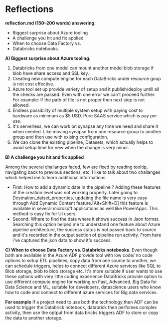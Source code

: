 # Reflections

**reflection.md (150–200 words) answering:**
* Biggest surprise about Azure tooling
* A challenge you hit and fix applied
* When to choose Data Factory vs. 
* Databricks notebooks.

**A) Biggest surprise about Azure tooling.**
1) Databricks from one model can mount another model blob storage if blob have share access and SSL key.
2) Creating new compute engine for each DataBricks under resource goup is not cost effective.
3) Azure tool set up provide variety of setup and it publish/deploy untill all the checks are passed. Even with one error we can't proceed further.
   For example: If the path of file is not proper then next step is not allowed.
5) Endless possibility of multiple system setup with paying cost to hardware as minimum as $5 USD. Pure SAAS service which is pay per use.
6) It's serverless, we can work on synapse any time we need and share it when needed. Like moving synapse from one resource group to another group and then use with exising configuration.
7) We can clone the existing pipeline, Datasets, which actually helps to avoid setup time for new when the change is very minor.

**B) A challenge you hit and fix applied**

Among the several challanges faced, few are fixed by reading tooltip, navigating back to previous sections, etc, I like to talk about two challanges which helped me to learn additional informations.
   - First: How to add a dynamic date in the pipeline ? Adding these features at the creation level was not working properly. Later going to Destnation_datset_properties, updating the file name is very easy through Add Dynamic Content feature.[Alt+Shift+D] this feature is available in several microsoft applications as well like PowerApps. This method is easy fix for UI users.
   - Second: Where to find the data where it shows success in Json format. Searching this option helped me to understand one feature about Azure pipeline architecture, the success status is not passed back to source and it's recorded in the output section of pipeline run activity. From here i've captured the json data to show it's success.


**C) When to choose Data Factory vs. Databricks notebooks.**
Even though both are available in the Azure ADF provide tool with low code/ no code options to setup ETL pipelines, copy data from one source to another, we can schedule triggers, helps to connect different Azure services like SQL to Blob storage, blob to blob storage etc. It's more suitable if user wants to use these options with very little coding experience
DataBricks provide option to use different compute engine for working on Fast, Advanced, Big Data for Data Science and ML, suitable for developers, datascience users who know how to code and connect to different azure services for Big data services.

**For example**
If a project need to use both the technology then ADF can be used to trigger the Databrick notebook, databrick then perfomes complex activity, then use the optput from data bricks triggers ADF to store or copy the data to another storage.
